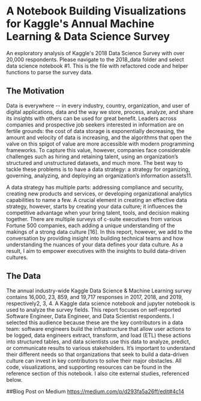 # A Notebook Building Visualizations for Kaggle's Annual Machine Learning & Data Science Survey
An exploratory analysis of Kaggle's 2018 Data Science Survey with over 20,000 respondents. Please navigate to the 2018_data folder and select data science notebook #1. This is the file with refactored code and helper functions to parse the survey data. 

## The Motivation ##
Data is everywhere -- in every industry, country, organization, and user of digital applications, data and the way we store, process, analyze, and share its insights with others can be used for great benefit. Leaders across companies and prospective job seekers interested in information are on fertile grounds: the cost of data storage is exponentially decreasing, the amount and velocity of data is increasing, and the algorithms that open the valve on this spigot of value are more accessible with modern programming frameworks. To capture this value, however, companies face considerable challenges such as hiring and retaining talent, using an organization’s structured and unstructured datasets, and much more. The best way to tackle these problems is to have a data strategy: a strategy for organizing, governing, analyzing, and deploying an organization’s information assets11.

A data strategy has multiple parts: addressing compliance and security, creating new products and services, or developing organizational analytics capabilities to name a few. A crucial element in creating an effective data strategy, however, starts by creating your data culture; it influences the competitive advantage when your bring talent, tools, and decision making together. There are multiple surveys of c-suite executives from various Fortune 500 companies, each adding a unique understanding of the makings of a strong data culture [16]. In this report, however, we add to the conversation by providing insight into building technical teams and how understanding the nuances of your data defines your data culture. As a result, I aim to empower executives with the insights to build data-driven cultures.

## The Data ##
The annual industry-wide Kaggle Data Science & Machine Learning survey contains 16,000, 23, 859, and 19,717 responses in 2017, 2018, and 2019, respectively2, 3, 4. A Kaggle data science notebook and jupyter notebook is used to analyze the survey fields. This report focuses on self-reported Software Engineer, Data Engineer, and Data Scientist respondents. I selected this audience because these are the key contributors in a data team: software engineers build the infrastructure that allow user actions to be logged, data engineers extract, transform, and load (ETL) these actions into structured tables, and data scientists use this data to analyze, predict, or communicate results to various stakeholders. It’s important to understand their different needs so that organizations that seek to build a data-driven culture can invest in key contributors to solve their major obstacles. All code, visualizations, and supporting resources can be found in the reference section of this notebook. I also cite external studies, referenced below. 

##Blog Post on Medium
https://medium.com/p/d293fa5a26ff/edit#4c14